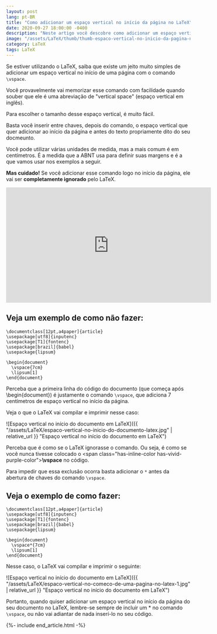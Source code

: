 ```yaml
---
layout: post
lang: pt-BR
title: "Como adicionar um espaço vertical no início da página no LaTeX"
date: 2020-09-27 18:00:00 -0400
description: "Neste artigo você descobre como adicionar um espaço vertical no início da página no LaTeX."
image: "/assets/LaTeX/thumb/thumb-espaco-vertical-no-inicio-da-pagina-no-LaTeX.jpg"
category: LaTeX
tags: LaTeX
---
```


Se estiver utilizando o LaTeX, saiba que existe um jeito muito simples de adicionar um espaço vertical no início de uma página com o comando `\vspace`.

Você provavelmente vai memorizar esse comando com facilidade quando souber que ele é uma abreviação de "vertical space" (espaço vertical em inglês).

Para escolher o tamanho desse espaço vertical, é muito fácil.

Basta você inserir entre chaves, depois do comando, o espaço vertical que quer adicionar ao início da página e antes do texto propriamente dito do seu docmeunto.

Você pode utilizar várias unidades de medida, mas a mais comum é em centímetros. É a medida que a ABNT usa para definir suas margens e é a que vamos usar nos exemplos a seguir.

**Mas cuidado!** Se você adicionar esse comando logo no início da página, ele vai ser **completamente ignorado** pelo LaTeX.

<!-- Youtube Video -->
<div class="yt-video">
<iframe width="560" height="315" src="https://www.youtube.com/embed/RBKS7G4ffts?si=r0zfflH2Bej9xpES" title="YouTube video player" frameborder="0" allow="accelerometer; autoplay; clipboard-write; encrypted-media; gyroscope; picture-in-picture; web-share" allowfullscreen></iframe>
</div>

## Veja um exemplo de **como não fazer**:

```TeX
\documentclass[12pt,a4paper]{article}
\usepackage[utf8]{inputenc}
\usepackage[T1]{fontenc}
\usepackage[brazil]{babel}
\usepackage{lipsum}

\begin{document}
  \vspace{7cm}
  \lipsum[1]
\end{document}
```

Perceba que a primeira linha do código do documento (que começa após \begin{document}) é justamente o comando `\vspace`, que adiciona 7 centímetros de espaço vertical no início da página.

Veja o que o LaTeX vai compilar e imprimir nesse caso:

![Espaço vertical no início do documento em LaTeX]({{ "/assets/LaTeX/espaco-vertical-no-inicio-do-documento-latex.jpg" | relative_url }} "Espaço vertical no início do documento em LaTeX")

Perceba que é como se o LaTeX ignorasse o comando. Ou seja, é como se você nunca tivesse colocado o <span class=\"has-inline-color has-vivid-purple-color\">**\vspace**</span> no código.

Para impedir que essa exclusão ocorra basta adicionar o `*` antes da abertura de chaves do comando `\vspace`.

## Veja o exemplo de **como fazer**:

```TeX
\documentclass[12pt,a4paper]{article}
\usepackage[utf8]{inputenc}
\usepackage[T1]{fontenc}
\usepackage[brazil]{babel}
\usepackage{lipsum}

\begin{document}
  \vspace*{7cm}
  \lipsum[1]
\end{document}
```

Nesse caso, o LaTeX vai compilar e imprimir o seguinte:

![Espaço vertical no início do documento em LaTeX]({{ "/assets/LaTeX/espaco-vertical-no-comeco-de-uma-pagina-no-latex-1.jpg" | relative_url }} "Espaço vertical no início do documento em LaTeX")

Portanto, quando quiser adicionar um espaço vertical no início da página do seu documento no LaTeX, lembre-se sempre de incluir um \* no comando `\vspace`, ou não vai adiantar de nada inserí-lo no seu código.

{%- include end_article.html -%}
